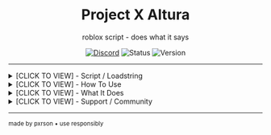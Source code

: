 <div align="center">
  <h1>Project X Altura</h1>
  <p>roblox script - does what it says</p>

[![Discord](https://img.shields.io/badge/Discord-Join%20Server-5865f2?style=flat&logo=discord)](https://discord.gg/tAA9bzYyBx)
![Status](https://img.shields.io/badge/Status-Online-00d26a?style=flat)
![Version](https://img.shields.io/badge/Version-4.3-blue?style=flat)
</div>

---

<details>
  <summary>[CLICK TO VIEW] - Script / Loadstring</summary>

```lua
-- discord: .pxrson
loadstring(game:HttpGet("https://raw.githubusercontent.com/Pxrson/Project-X-Altura/refs/heads/main/project/Main.lua", true))()
```

</details>

<details>
  <summary>[CLICK TO VIEW] - How To Use</summary>

  basic steps:

  1. get an executor (synapse, krnl, whatever works)
  2. copy paste the loadstring above
  3. grab key from discord when it asks

</details>

<details>
   <summary>[CLICK TO VIEW] - What It Does</summary>

   **performance stuff**

  - loads fast, works on mobile too
  - doesn't eat your ram

   **safety**

  - no sketchy stuff, just the script
  - tested all the time by me to ensure yall have great experience
  - regular updates for patches

   **ui/ux**

  - clean interface, not bloated
  - works for beginners
  - discord support if you need help

</details>

<details>
  <summary>[CLICK TO VIEW] - Support / Community</summary>

  something broken? 
  [join discord](https://discord.gg/tAA9bzYyBx) - i actually check it

  dev team:
  **pxrson** - main dev, does most of the work
  find me: [github](https://github.com/Pxrson)

</details>

---

<sub>made by pxrson • use responsibly</sub>
